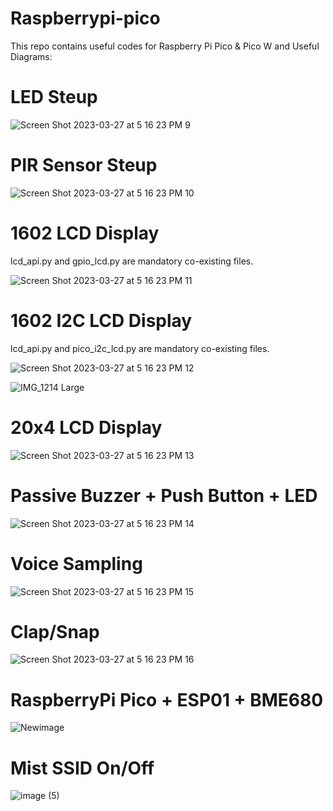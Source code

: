 # Raspberrypi-pico
This repo contains useful codes for Raspberry Pi Pico &amp; Pico W
and Useful Diagrams:

# LED Steup

![Screen Shot 2023-03-27 at 5 16 23 PM 9](https://user-images.githubusercontent.com/87240174/232924468-4986da66-5168-4e01-9d3e-d4466e966788.jpg)

# PIR Sensor Steup

![Screen Shot 2023-03-27 at 5 16 23 PM 10](https://user-images.githubusercontent.com/87240174/232950443-60e9ffaf-e6e9-477e-b5a5-6698a4897cf5.jpg)

# 1602 LCD Display
lcd_api.py and gpio_lcd.py are mandatory co-existing files.

![Screen Shot 2023-03-27 at 5 16 23 PM 11](https://user-images.githubusercontent.com/87240174/232972611-e44879ec-a08d-44f9-ba8e-814996be8633.jpg)

# 1602 I2C LCD Display
lcd_api.py and pico_i2c_lcd.py are mandatory co-existing files.

![Screen Shot 2023-03-27 at 5 16 23 PM 12](https://user-images.githubusercontent.com/87240174/232972652-7660b889-7dca-4ebb-b03f-bc949c65da81.jpg)

![IMG_1214 Large](https://user-images.githubusercontent.com/87240174/233116620-ee2f9a0e-af0c-46c0-a2ec-c0bc7632b5d8.jpeg)

# 20x4 LCD Display

![Screen Shot 2023-03-27 at 5 16 23 PM 13](https://user-images.githubusercontent.com/87240174/233153513-72df9331-2981-4a2f-b6f3-5855f295d73e.jpg)

# Passive Buzzer + Push Button + LED

![Screen Shot 2023-03-27 at 5 16 23 PM 14](https://user-images.githubusercontent.com/87240174/233186262-38d13717-1f96-482d-a982-cfe62a2afa80.jpg)

# Voice Sampling

![Screen Shot 2023-03-27 at 5 16 23 PM 15](https://user-images.githubusercontent.com/87240174/233384611-46b0d0cd-aaa6-40da-995e-a3a22def54c2.jpg)

# Clap/Snap

![Screen Shot 2023-03-27 at 5 16 23 PM 16](https://user-images.githubusercontent.com/87240174/233384716-e1226433-299b-4e40-a563-942d0d9ddd2d.jpg)

# RaspberryPi Pico + ESP01 + BME680

![Newimage](https://user-images.githubusercontent.com/87240174/233528520-35955ac1-c36c-4de0-8851-e49df7c914ec.jpg)

# Mist SSID On/Off

![image (5)](https://user-images.githubusercontent.com/87240174/233733649-fe06a2d1-9051-41ff-a4a7-d08032e46282.png)

